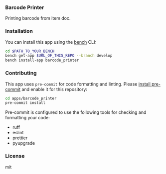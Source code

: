 ### Barcode Printer

Printing barcode from item doc.

### Installation

You can install this app using the [bench](https://github.com/frappe/bench) CLI:

```bash
cd $PATH_TO_YOUR_BENCH
bench get-app $URL_OF_THIS_REPO --branch develop
bench install-app barcode_printer
```

### Contributing

This app uses `pre-commit` for code formatting and linting. Please [install pre-commit](https://pre-commit.com/#installation) and enable it for this repository:

```bash
cd apps/barcode_printer
pre-commit install
```

Pre-commit is configured to use the following tools for checking and formatting your code:

- ruff
- eslint
- prettier
- pyupgrade

### License

mit
